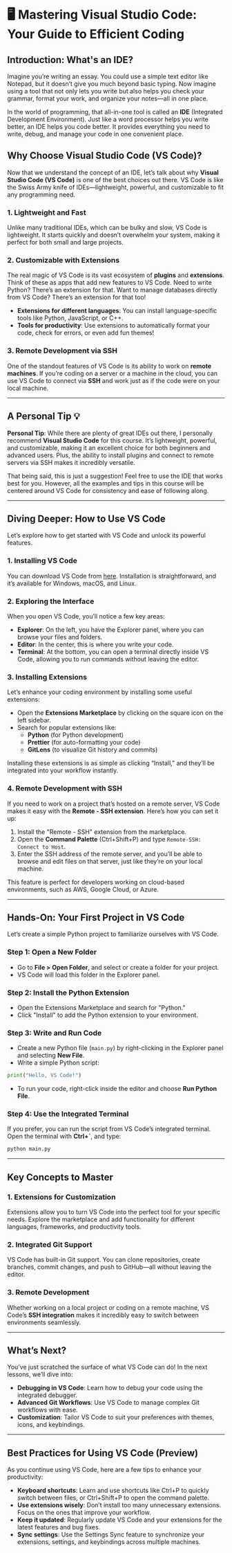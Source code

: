 # 🖥️ **Mastering Visual Studio Code: Your Guide to Efficient Coding**

## Introduction: What's an IDE?

Imagine you’re writing an essay. You could use a simple text editor like Notepad, but it doesn’t give you much beyond basic typing. Now imagine using a tool that not only lets you write but also helps you check your grammar, format your work, and organize your notes—all in one place.

In the world of programming, that all-in-one tool is called an **IDE** (Integrated Development Environment). Just like a word processor helps you write better, an IDE helps you code better. It provides everything you need to write, debug, and manage your code in one convenient place.

## Why Choose Visual Studio Code (VS Code)?

Now that we understand the concept of an IDE, let’s talk about why **Visual Studio Code (VS Code)** is one of the best choices out there. VS Code is like the Swiss Army knife of IDEs—lightweight, powerful, and customizable to fit any programming need.

### 1. **Lightweight and Fast**
Unlike many traditional IDEs, which can be bulky and slow, VS Code is lightweight. It starts quickly and doesn’t overwhelm your system, making it perfect for both small and large projects.

### 2. **Customizable with Extensions**
The real magic of VS Code is its vast ecosystem of **plugins** and **extensions**. Think of these as apps that add new features to VS Code. Need to write Python? There’s an extension for that. Want to manage databases directly from VS Code? There’s an extension for that too!

- **Extensions for different languages**: You can install language-specific tools like Python, JavaScript, or C++.
- **Tools for productivity**: Use extensions to automatically format your code, check for errors, or even add fun themes!

### 3. **Remote Development via SSH**
One of the standout features of VS Code is its ability to work on **remote machines**. If you’re coding on a server or a machine in the cloud, you can use VS Code to connect via **SSH** and work just as if the code were on your local machine.

---

## A Personal Tip 💡

**Personal Tip**: While there are plenty of great IDEs out there, I personally recommend **Visual Studio Code** for this course. It’s lightweight, powerful, and customizable, making it an excellent choice for both beginners and advanced users. Plus, the ability to install plugins and connect to remote servers via SSH makes it incredibly versatile.

That being said, this is just a suggestion! Feel free to use the IDE that works best for you. However, all the examples and tips in this course will be centered around VS Code for consistency and ease of following along.

---

## Diving Deeper: How to Use VS Code

Let’s explore how to get started with VS Code and unlock its powerful features.

### 1. **Installing VS Code**
You can download VS Code from [here](https://code.visualstudio.com/). Installation is straightforward, and it’s available for Windows, macOS, and Linux.

### 2. **Exploring the Interface**
When you open VS Code, you’ll notice a few key areas:
- **Explorer**: On the left, you have the Explorer panel, where you can browse your files and folders.
- **Editor**: In the center, this is where you write your code.
- **Terminal**: At the bottom, you can open a terminal directly inside VS Code, allowing you to run commands without leaving the editor.

### 3. **Installing Extensions**
Let’s enhance your coding environment by installing some useful extensions:
- Open the **Extensions Marketplace** by clicking on the square icon on the left sidebar.
- Search for popular extensions like:
  - **Python** (for Python development)
  - **Prettier** (for auto-formatting your code)
  - **GitLens** (to visualize Git history and commits)

Installing these extensions is as simple as clicking “Install,” and they’ll be integrated into your workflow instantly.

### 4. **Remote Development with SSH**
If you need to work on a project that’s hosted on a remote server, VS Code makes it easy with the **Remote - SSH extension**. Here’s how you can set it up:

1. Install the "Remote - SSH" extension from the marketplace.
2. Open the **Command Palette** (Ctrl+Shift+P) and type `Remote-SSH: Connect to Host`.
3. Enter the SSH address of the remote server, and you’ll be able to browse and edit files on that server, just like they’re on your local machine.

This feature is perfect for developers working on cloud-based environments, such as AWS, Google Cloud, or Azure.

---

## Hands-On: Your First Project in VS Code

Let’s create a simple Python project to familiarize ourselves with VS Code.

### Step 1: Open a New Folder
- Go to **File > Open Folder**, and select or create a folder for your project.
- VS Code will load this folder in the Explorer panel.

### Step 2: Install the Python Extension
- Open the Extensions Marketplace and search for "Python."
- Click "Install" to add the Python extension to your environment.

### Step 3: Write and Run Code
- Create a new Python file (`main.py`) by right-clicking in the Explorer panel and selecting **New File**.
- Write a simple Python script:
  
```python
print("Hello, VS Code!")
```

- To run your code, right-click inside the editor and choose **Run Python File**.

### Step 4: Use the Integrated Terminal
If you prefer, you can run the script from VS Code’s integrated terminal. Open the terminal with **Ctrl+`**, and type:

```bash
python main.py
```

---

## Key Concepts to Master

### 1. **Extensions for Customization**
Extensions allow you to turn VS Code into the perfect tool for your specific needs. Explore the marketplace and add functionality for different languages, frameworks, and productivity tools.

### 2. **Integrated Git Support**
VS Code has built-in Git support. You can clone repositories, create branches, commit changes, and push to GitHub—all without leaving the editor.

### 3. **Remote Development**
Whether working on a local project or coding on a remote machine, VS Code’s **SSH integration** makes it incredibly easy to switch between environments seamlessly.

---

## What’s Next?

You’ve just scratched the surface of what VS Code can do! In the next lessons, we’ll dive into:

- **Debugging in VS Code**: Learn how to debug your code using the integrated debugger.
- **Advanced Git Workflows**: Use VS Code to manage complex Git workflows with ease.
- **Customization**: Tailor VS Code to suit your preferences with themes, icons, and keybindings.

---

## Best Practices for Using VS Code (Preview)

As you continue using VS Code, here are a few tips to enhance your productivity:

- **Keyboard shortcuts**: Learn and use shortcuts like Ctrl+P to quickly switch between files, or Ctrl+Shift+P to open the command palette.
- **Use extensions wisely**: Don’t install too many unnecessary extensions. Focus on the ones that improve your workflow.
- **Keep it updated**: Regularly update VS Code and your extensions for the latest features and bug fixes.
- **Sync settings**: Use the Settings Sync feature to synchronize your extensions, settings, and keybindings across multiple machines.